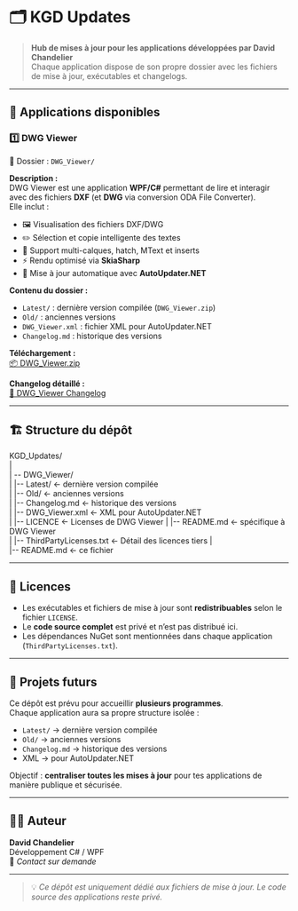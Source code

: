 # 🗂️ KGD Updates

> **Hub de mises à jour pour les applications développées par David Chandelier**  
> Chaque application dispose de son propre dossier avec les fichiers de mise à jour, exécutables et changelogs.

---

## 🚀 Applications disponibles

### 1️⃣ DWG Viewer
📂 Dossier : `DWG_Viewer/`  

**Description :**  
DWG Viewer est une application **WPF/C#** permettant de lire et interagir avec des fichiers **DXF** (et **DWG** via conversion ODA File Converter).  
Elle inclut :  
- 🖼️ Visualisation des fichiers DXF/DWG  
- ✏️ Sélection et copie intelligente des textes  
- 🧩 Support multi-calques, hatch, MText et inserts  
- ⚡ Rendu optimisé via **SkiaSharp**  
- 🔔 Mise à jour automatique avec **AutoUpdater.NET**

**Contenu du dossier :**  
- `Latest/` : dernière version compilée (`DWG_Viewer.zip`)  
- `Old/` : anciennes versions  
- `DWG_Viewer.xml` : fichier XML pour AutoUpdater.NET  
- `Changelog.md` : historique des versions  

**Téléchargement :**  
[📦 DWG_Viewer.zip](DWG_Viewer/Latest/DWG_Viewer.zip)  

**Changelog détaillé :**  
[📝 DWG_Viewer Changelog](DWG_Viewer/ChangeLog.md)  

---

## 🏗️ Structure du dépôt
KGD_Updates/  
|  
| -- DWG_Viewer/  
|  |-- Latest/ ← dernière version compilée  
|  |-- Old/ ← anciennes versions  
|  |-- Changelog.md ← historique des versions  
|  |-- DWG_Viewer.xml ← XML pour AutoUpdater.NET  
|  |-- LICENCE ← Licenses de DWG Viewer
|  |-- README.md ← spécifique à DWG Viewer  
|  |-- ThirdPartyLicenses.txt ← Détail des licences tiers
|  
|-- README.md ← ce fichier  


---

## 📜 Licences

- Les exécutables et fichiers de mise à jour sont **redistribuables** selon le fichier `LICENSE`.  
- Le **code source complet** est privé et n’est pas distribué ici.  
- Les dépendances NuGet sont mentionnées dans chaque application (`ThirdPartyLicenses.txt`).

---

## 🔮 Projets futurs

Ce dépôt est prévu pour accueillir **plusieurs programmes**.  
Chaque application aura sa propre structure isolée :  
- `Latest/` → dernière version compilée  
- `Old/` → anciennes versions  
- `Changelog.md` → historique des versions  
- XML → pour AutoUpdater.NET  

Objectif : **centraliser toutes les mises à jour** pour tes applications de manière publique et sécurisée.


---

## 🧑‍💻 Auteur

**David Chandelier**  
Développement C# / WPF  
📧 *Contact sur demande*

---

> 💡 *Ce dépôt est uniquement dédié aux fichiers de mise à jour. Le code source des applications reste privé.*

